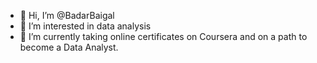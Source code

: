 - 👋 Hi, I’m @BadarBaigal
- 👀 I’m interested in data analysis
- 🌱 I’m currently taking online certificates on Coursera and on a path to become a Data Analyst. 

<!---
BadarBaigal/BadarBaigal is a ✨ special ✨ repository because its `README.md` (this file) appears on your GitHub profile.
You can click the Preview link to take a look at your changes.
--->
